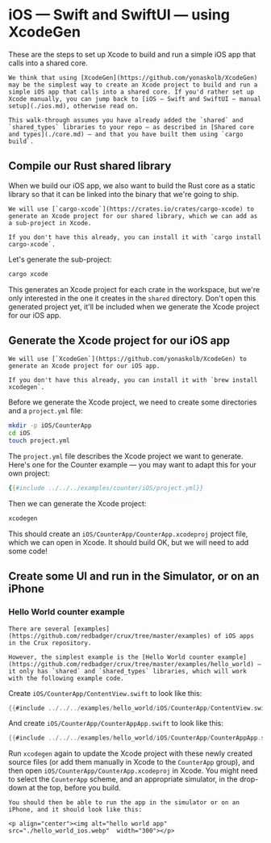 # iOS — Swift and SwiftUI — using XcodeGen

These are the steps to set up Xcode to build and run a simple iOS app that calls into a shared core.

```admonish tip
We think that using [XcodeGen](https://github.com/yonaskolb/XcodeGen) may be the simplest way to create an Xcode project to build and run a simple iOS app that calls into a shared core. If you'd rather set up Xcode manually, you can jump back to [iOS — Swift and SwiftUI — manual setup](./ios.md), otherwise read on.
```

```admonish
This walk-through assumes you have already added the `shared` and `shared_types` libraries to your repo — as described in [Shared core and types](./core.md) — and that you have built them using `cargo build`.
```

## Compile our Rust shared library

When we build our iOS app, we also want to build the Rust core as a static library so that it can be linked into the binary that we're going to ship.

```admonish
We will use [`cargo-xcode`](https://crates.io/crates/cargo-xcode) to generate an Xcode project for our shared library, which we can add as a sub-project in Xcode.

If you don't have this already, you can install it with `cargo install cargo-xcode`.
```

Let's generate the sub-project:

```bash
cargo xcode
```

This generates an Xcode project for each crate in the workspace, but we're only interested in the one it creates in the `shared` directory. Don't open this generated project yet, it'll be included when we generate the Xcode project for our iOS app.

## Generate the Xcode project for our iOS app

```admonish
We will use [`XcodeGen`](https://github.com/yonaskolb/XcodeGen) to generate an Xcode project for our iOS app.

If you don't have this already, you can install it with `brew install xcodegen`.
```

Before we generate the Xcode project, we need to create some directories and a `project.yml` file:

```bash
mkdir -p iOS/CounterApp
cd iOS
touch project.yml
```

The `project.yml` file describes the Xcode project we want to generate. Here's one for the Counter example — you may want to adapt this for your own project:

```yaml
{{#include ../../../examples/counter/iOS/project.yml}}
```

Then we can generate the Xcode project:

```bash
xcodegen
```

This should create an `iOS/CounterApp/CounterApp.xcodeproj` project file, which we can open in Xcode. It should build OK, but we will need to add some code!

## Create some UI and run in the Simulator, or on an iPhone

### Hello World counter example

```admonish example
There are several [examples](https://github.com/redbadger/crux/tree/master/examples) of iOS apps in the Crux repository.

However, the simplest example is the [Hello World counter example](https://github.com/redbadger/crux/tree/master/examples/hello_world) — it only has `shared` and `shared_types` libraries, which will work with the following example code.
```

Create `iOS/CounterApp/ContentView.swift` to look like this:

```swift
{{#include ../../../examples/hello_world/iOS/CounterApp/ContentView.swift}}
```

And create `iOS/CounterApp/CounterAppApp.swift` to look like this:

```swift
{{#include ../../../examples/hello_world/iOS/CounterApp/CounterAppApp.swift}}
```

Run `xcodegen` again to update the Xcode project with these newly created source files (or add them manually in Xcode to the `CounterApp` group), and then open `iOS/CounterApp/CounterApp.xcodeproj` in Xcode. You might need to select the `CounterApp` scheme, and an appropriate simulator, in the drop-down at the top, before you build.

```admonish success
You should then be able to run the app in the simulator or on an iPhone, and it should look like this:

<p align="center"><img alt="hello world app" src="./hello_world_ios.webp"  width="300"></p>
```
